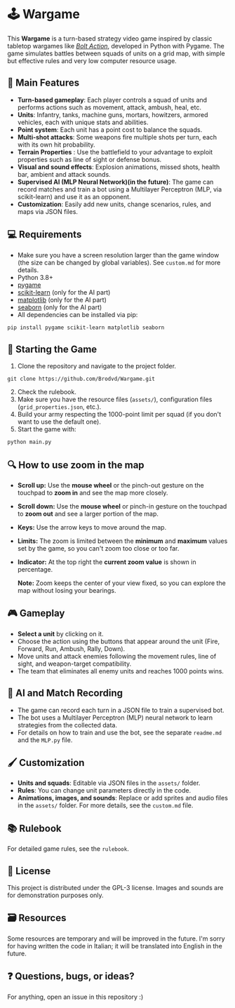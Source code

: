 # 🕹️ Wargame

This **Wargame** is a turn-based strategy video game inspired by classic tabletop wargames like *[Bolt Action](https://eu.warlordgames.com/collections/bolt-action?srsltid=AfmBOoomOFNwsMfr3qrIDN47BaIVOAbGaVkJNtKUVCzWRagfxdHIy6p0)*, developed in Python with Pygame. The game simulates battles between squads of units on a grid map, with simple but effective rules and very low computer resource usage.

## 💪 Main Features

- **Turn-based gameplay**: Each player controls a squad of units and performs actions such as movement, attack, ambush, heal, etc.
- **Units**: Infantry, tanks, machine guns, mortars, howitzers, armored vehicles, each with unique stats and abilities.
- **Point system**: Each unit has a point cost to balance the squads.
- **Multi-shot attacks**: Some weapons fire multiple shots per turn, each with its own hit probability.
- **Terrain Properties** : Use the battlefield to your advantage to exploit properties such as line of sight or defense bonus.
- **Visual and sound effects**: Explosion animations, missed shots, health bar, ambient and attack sounds.
- **Supervised AI (MLP Neural Network)(in the future)**: The game can record matches and train a bot using a Multilayer Perceptron (MLP, via scikit-learn) and use it as an opponent.
- **Customization**: Easily add new units, change scenarios, rules, and maps via JSON files.

## 💻 Requirements

- Make sure you have a screen resolution larger than the game window (the size can be changed by global variables). See `custom.md` for more details.
- Python 3.8+
- [pygame](https://www.pygame.org/)
- [scikit-learn](https://scikit-learn.org/) (only for the AI part)
- [matplotlib](https://matplotlib.org/) (only for the AI part)
- [seaborn](https://seaborn.pydata.org/) (only for the AI part)
- All dependencies can be installed via pip:

```sh
pip install pygame scikit-learn matplotlib seaborn
```

## 🏃 Starting the Game

1. Clone the repository and navigate to the project folder.
```
git clone https://github.com/Brodvd/Wargame.git
```
2. Check the rulebook.
3. Make sure you have the resource files (`assets/`), configuration files (`grid_properties.json`, etc.).
4. Build your army respecting the 1000-point limit per squad (if you don't want to use the default one).
5. Start the game with:

```sh
python main.py
```

## 🔍 How to use zoom in the map

- **Scroll up:**  Use the **mouse wheel** or the pinch-out gesture on the touchpad to **zoom in** and see the map more closely.
- **Scroll down:**  Use the **mouse wheel** or pinch-in gesture on the touchpad to **zoom out** and see a larger portion of the map.
- **Keys:** Use the arrow keys to move around the map.
- **Limits:**  The zoom is limited between the **minimum** and **maximum** values ​​set by the game, so you can't zoom too close or too far.
- **Indicator:**  At the top right the **current zoom value** is shown in percentage.

  **Note:** Zoom keeps the center of your view fixed, so you can explore the map without losing your bearings.

## 🎮 Gameplay

- **Select a unit** by clicking on it.
- Choose the action using the buttons that appear around the unit (Fire, Forward, Run, Ambush, Rally, Down).
- Move units and attack enemies following the movement rules, line of sight, and weapon-target compatibility.
- The team that eliminates all enemy units and reaches 1000 points wins.

## 🤖 AI and Match Recording

- The game can record each turn in a JSON file to train a supervised bot.
- The bot uses a Multilayer Perceptron (MLP) neural network to learn strategies from the collected data.
- For details on how to train and use the bot, see the separate `readme.md` and the `MLP.py` file.

## 🖌️ Customization

- **Units and squads**: Editable via JSON files in the `assets/` folder.
- **Rules**: You can change unit parameters directly in the code.
- **Animations, images, and sounds**: Replace or add sprites and audio files in the `assets/` folder.
  For more details, see the `custom.md` file.

## 📚 Rulebook

For detailed game rules, see the `rulebook`.

## 📖 License

This project is distributed under the GPL-3 license. Images and sounds are for demonstration purposes only.

## 🗃️ Resources

Some resources are temporary and will be improved in the future.
I'm sorry for having written the code in Italian; it will be translated into English in the future.

## ❓ Questions, bugs, or ideas?

For anything, open an issue in this repository :)
